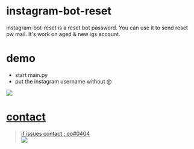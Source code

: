 # instagram-bot-reset
instagram-bot-reset is a reset bot password. You can use it to send reset pw mail. It's work on aged & new igs account.
# demo 
- start main.py    
- put the instagram username without @

<a href= "https://github.com/0x66726565/instagram-bot-reset"><img src= "https://cdn.discordapp.com/attachments/1085558545598128239/1089144732938145852/image.png">
# contact 

> if issues contact ; oo#0404         
<a href= "https://discord.com/users/543370403863855114"><img src= "https://cdn.discordapp.com/attachments/1009585667531088005/1089141552439365652/image.png">
